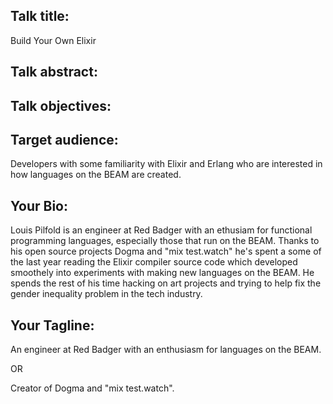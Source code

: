 ## Talk title:

Build Your Own Elixir


## Talk abstract:



## Talk objectives:




## Target audience:

Developers with some familiarity with Elixir and Erlang who are interested in
how languages on the BEAM are created.


## Your Bio:

Louis Pilfold is an engineer at Red Badger with an ethusiam for functional
programming languages, especially those that run on the BEAM. Thanks to his
open source projects Dogma and "mix test.watch" he's spent a some of the last
year reading the Elixir compiler source code which developed smoothely into
experiments with making new languages on the BEAM. He spends the rest of his
time hacking on art projects and trying to help fix the gender inequality
problem in the tech industry.


## Your Tagline:

An engineer at Red Badger with an enthusiasm for languages on the BEAM.

OR

Creator of Dogma and "mix test.watch".
